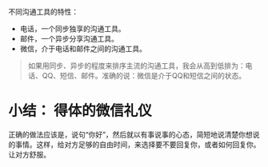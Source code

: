 不同沟通工具的特性：
* 电话，一个同步独享的沟通工具。
* 邮件，一个异步分享沟通工具。
* 微信，介于电话和邮件之间的沟通工具。

> 如果用同步、异步的程度来排序主流的沟通工具，我会从高到低排为：电话、QQ、短信、邮件。准确的说：微信是介于QQ和短信之间的状态。

# 小结： 得体的微信礼仪

正确的做法应该是，说句“你好”，然后就以有事说事的心态，简短地说清楚你想说的事情。这样，给对方足够的自由时间，来选择要不要回复你，或者如何回复你。让对方舒服。



